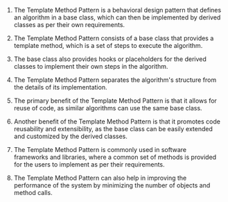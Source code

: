 

1. The Template Method Pattern is a behavioral design pattern that defines an algorithm in a base class, which can then be implemented by derived classes as per their own requirements.

2. The Template Method Pattern consists of a base class that provides a template method, which is a set of steps to execute the algorithm.

3. The base class also provides hooks or placeholders for the derived classes to implement their own steps in the algorithm.

4. The Template Method Pattern separates the algorithm's structure from the details of its implementation.

5. The primary benefit of the Template Method Pattern is that it allows for reuse of code, as similar algorithms can use the same base class.

6. Another benefit of the Template Method Pattern is that it promotes code reusability and extensibility, as the base class can be easily extended and customized by the derived classes.

7. The Template Method Pattern is commonly used in software frameworks and libraries, where a common set of methods is provided for the users to implement as per their requirements.

8. The Template Method Pattern can also help in improving the performance of the system by minimizing the number of objects and method calls.